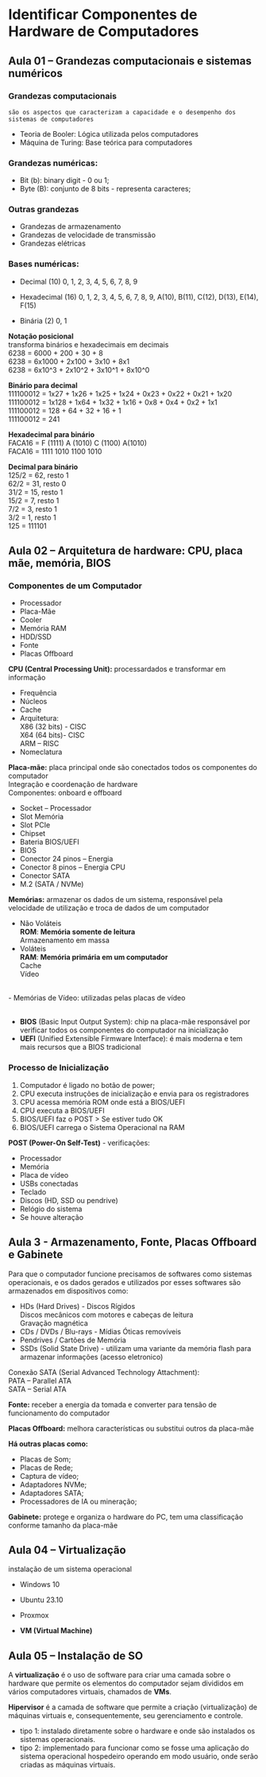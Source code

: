 # Identificar Componentes de Hardware de Computadores

## Aula 01 – Grandezas computacionais e sistemas numéricos

### Grandezas computacionais
    são os aspectos que caracterizam a capacidade e o desempenho dos sistemas de computadores

- Teoria de Booler: Lógica utilizada pelos computadores
- Máquina de Turing: Base teórica para computadores

### Grandezas numéricas:    
- Bit (b): binary digit - 0 ou 1;
- Byte (B): conjunto de 8 bits - representa caracteres;

### Outras grandezas
- Grandezas de armazenamento
- Grandezas de velocidade de transmissão
- Grandezas elétricas

### Bases numéricas:
- Decimal (10)
0, 1, 2, 3, 4, 5, 6, 7, 8, 9

- Hexadecimal (16)
0, 1, 2, 3, 4, 5, 6, 7, 8, 9, A(10), B(11), C(12), D(13), E(14), F(15)

- Binária (2)
0, 1

**Notação posicional**<br>
    transforma binários e hexadecimais em decimais<br>
6238 = 6000 + 200 + 30 + 8<br>
6238 = 6x1000 + 2x100 + 3x10 + 8x1<br>
6238 = 6x10^3 + 2x10^2 + 3x10^1 + 8x10^0<br>

**Binário para decimal**<br>
111100012 = 1x27 + 1x26 + 1x25 + 1x24 + 0x23 + 0x22 + 0x21 + 1x20<br>
111100012 = 1x128 + 1x64 + 1x32 + 1x16 + 0x8 + 0x4 + 0x2 + 1x1<br>
111100012 = 128 + 64 + 32 + 16 + 1<br>
111100012 = 241<br>

**Hexadecimal para binário**<br>
FACA16 = F (1111) A (1010) C (1100) A(1010)<br>
FACA16 = 1111 1010 1100 1010<br>

**Decimal para binário**<br>
125/2 = 62, resto 1<br>
62/2 = 31, resto 0<br>
31/2 = 15, resto 1<br>
15/2 = 7, resto 1<br>
7/2 = 3, resto 1<br>
3/2 = 1, resto 1<br>
125 = 111101<br>

## Aula 02 – Arquitetura de hardware: CPU, placa mãe, memória, BIOS

### Componentes de um Computador
- Processador
- Placa-Mãe
- Cooler
- Memória RAM
- HDD/SSD
- Fonte
- Placas Offboard

**CPU (Central Processing Unit):** processardados e transformar em informação<br>
- Frequência
- Núcleos
- Cache
- Arquitetura:<br>
X86 (32 bits) - CISC<br>
X64 (64 bits)- CISC<br>
ARM – RISC<br>
- Nomeclatura

**Placa-mãe:** placa principal onde são conectados todos os componentes do computador<br>
Integração e coordenação de hardware<br>
Componentes: onboard e offboard<br>
- Socket – Processador
- Slot Memória
- Slot PCIe
- Chipset
- Bateria BIOS/UEFI
- BIOS
- Conector 24 pinos – Energia
- Conector 8 pinos – Energia CPU
- Conector SATA
- M.2 (SATA / NVMe)

**Memórias:** armazenar os dados de um sistema, responsável pela velocidade de utilização e troca de dados de um computador<br>
- Não Voláteis<br>
**ROM**: **Memória somente de leitura**<br>
Armazenamento em massa<br>
- Voláteis<br>
**RAM**: **Memória primária em um computador**<br>
Cache<br>
Vídeo<br>
<br>
- Memórias de Vídeo: utilizadas pelas placas de vídeo
<br>
<br>

- **BIOS** (Basic Input Output System): chip na placa-mãe responsável por verificar todos os componentes do computador na inicialização
- **UEFI** (Unified Extensible Firmware Interface): é mais moderna e tem mais recursos que a BIOS tradicional

### Processo de Inicialização

1. Computador é ligado no botão de power;
2. CPU executa instruções de inicialização e envia para os
registradores
3. CPU acessa memória ROM onde está a BIOS/UEFI
4. CPU executa a BIOS/UEFI
5. BIOS/UEFI faz o POST > Se estiver tudo OK
6. BIOS/UEFI carrega o Sistema Operacional na RAM

**POST (Power-On Self-Test)** - verificações:
- Processador
- Memória
- Placa de vídeo
- USBs conectadas
- Teclado
- Discos (HD, SSD ou pendrive)
- Relógio do sistema
- Se houve alteração

## Aula 3 - Armazenamento, Fonte, Placas Offboard e Gabinete

Para que o computador funcione precisamos de softwares como sistemas operacionais, e os dados gerados e utilizados por esses softwares são armazenados em dispositivos como:
- HDs (Hard Drives) - Discos Rígidos<br>
Discos mecânicos com motores e cabeças de leitura<br>
Gravação magnética<br>
- CDs / DVDs / Blu-rays - Mídias Óticas removíveis
- Pendrives / Cartões de Memória
- SSDs (Solid State Drive) - utilizam uma variante da memória flash para armazenar informações (acesso eletronico)

Conexão SATA (Serial Advanced Technology Attachment):<br>
PATA – Parallel ATA<br>
SATA – Serial ATA<br>

**Fonte:** receber a energia da tomada e converter para tensão de funcionamento do computador

**Placas Offboard:** melhora características ou substitui outros da placa-mãe

**Há outras placas como:**
- Placas de Som;
- Placas de Rede;
- Captura de vídeo;
- Adaptadores NVMe;
- Adaptadores SATA;
- Processadores de IA ou mineração;

**Gabinete:** protege e organiza o hardware do PC, tem uma classificação conforme tamanho da placa-mãe

## Aula 04 – Virtualização
instalação de um sistema operacional

- Windows 10
- Ubuntu 23.10
- Proxmox

- **VM (Virtual Machine)**

## Aula 05 – Instalação de SO

A **virtualização** é o uso de software para criar uma camada sobre o hardware que permite os elementos do computador sejam divididos em vários computadores virtuais, chamados de **VMs**.

**Hipervisor** é a camada de software que permite a criação (virtualização) de máquinas virtuais e, consequentemente, seu gerenciamento e controle.

- tipo 1: instalado diretamente sobre o hardware e onde são instalados os sistemas operacionais.
- tipo 2: implementado para funcionar como se fosse uma aplicação do sistema operacional hospedeiro operando em modo usuário, onde serão criadas as máquinas virtuais.